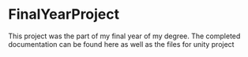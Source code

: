 # FinalYearProject

This project was the part of my final year of my degree. The completed documentation can be found here as well as the files for unity project
